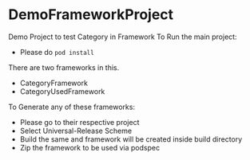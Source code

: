 # DemoFrameworkProject
Demo Project to test Category in Framework
To Run the main project:
- Please do 
      `pod install`

There are two frameworks in this.
- CategoryFramework
- CategoryUsedFramework

To Generate any of these frameworks:
- Please go to their respective project
- Select Universal-Release Scheme
- Build the same and framework will be created inside build directory
- Zip the framework to be used via podspec

